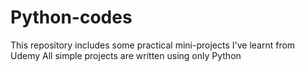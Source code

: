 # Python-codes
This repository includes some practical mini-projects I've learnt from Udemy
All simple projects are written using only Python
